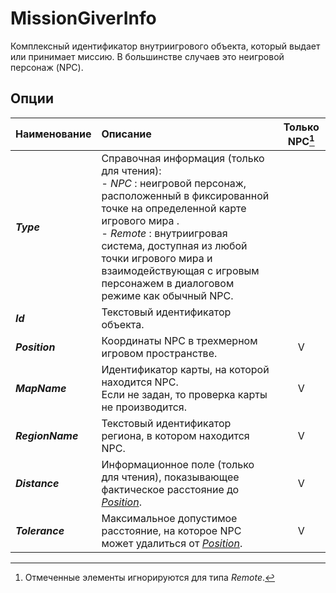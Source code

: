 # **MissionGiverInfo**

Комплексный идентификатор внутриигрового объекта, который выдает или принимает миссию. В большинстве случаев это неигровой персонаж (NPC).

## **Опции**


| **Наименование** | **Описание** | **Только NPC**[^1] |
|:-----------------|:-------------|:------------------:|
|<a name ="ref-Type">***Type***</a> | Справочная информация (только для чтения):<br/>- <a name ="ref-Type-NPC">_NPC_</a> : неигровой персонаж, расположенный в фиксированной точке на определенной карте игрового мира .<br/>- <a name ="ref-Type-Remote">_Remote_</a> : внутриигровая система, доступная из любой точки игрового мира и взаимодействующая с игровым персонажем в диалоговом режиме как обычный NPC.||
|<a name ="ref-Id">***Id***</a> | Текстовый идентификатор объекта.||
|<a name ="ref-Position">***Position***</a> | Координаты NPC в трехмерном игровом пространстве.|V|
|<a name ="ref-MapName">***MapName***</a> | Идентификатор карты, на которой находится NPC.<br/>Если не задан, то проверка карты не производится.|V|
|<a name ="ref-RegionName">***RegionName***</a> | Текстовый идентификатор региона, в котором находится NPC.|V|
|<a name ="ref-Distance">***Distance***</a> | Информационное поле (только для чтения), показывающее фактическое расстояние до [*Position*](#ref-Position).|V|
|<a name ="ref-Tolerance">***Tolerance***</a> | Максимальное допустимое расстояние, на которое NPC может удалиться от [*Position*](#ref-Position).|V|

[^1]: Отмеченные элементы игнорируются для типа _Remote_.


<!-- <table>
    <style>td{ vertical-align :top;}</style>
    <tr><td colspan=2><b>Основные :</b></td></tr>
    <tr>
        <td></td>
        <td>Информационное поле (только для чтения), отображающее тип объекта: 
            <table>
                <tr>
                    <td><a name ="ref-Type-NPC"><i>NPC</i></a></td>
                    <td>неигровой персонаж (NPC), расположенный на определенной карте в заданной точке игрового мира.</td>
                </tr>
                <tr>
                    <td><a name ="ref-Type-Remote"><i>Remote</i></a></td>
                    <td>внутриигровая система, доступная из любой точки игрового мира и взаимодействующая с игровым персонажем в диалоговом режиме как обычный NPC.</td>
                </tr>
            </table>
        </td>
    </tr>
    <tr>
        <td><a name ="ref-Id"><i>Id</i></a></td>
        <td>Текстовый идентификатор объекта;</td>
    </tr>
    <tr><td colspan=2><b>Дополнительные опции <i>NPC</i> (игнорируются для <i>Remote</i>) :</b></td></tr>
    <tr>
        <td><a name ="ref-Position"><i>Position</i></a></td>
        <td>Координаты NPC в трехмерном игровом пространстве.</td>
    </tr>
    <tr>
        <td><a name ="ref-MapName"><i>MapName</i></a></td>
        <td>Идентификатор карты, на которой находится NPC.</td>
    </tr>
    <tr>
        <td><a name ="ref-RegionName"><i>RegionName</i></a></td>
        <td>Текстовый идентификатор региона, в котором находится NPC.</td>
    </tr>
    <tr>
        <td><a name ="ref-Distance"><i>Distance</i></a></td>
        <td>Информационное поле (только для чтения), показывающее фактическое расстояние до [*Position*](#ref-Position).</td>
    </tr>
    <tr>
        <td><a name ="ref-Tolerance"><i>Tolerance</i></a></td>
        <td>Максимальное допустимое расстояние, на которое NPC может удалиться от [*Position*](#ref-Position).</td>
    </tr>
</table>
-->